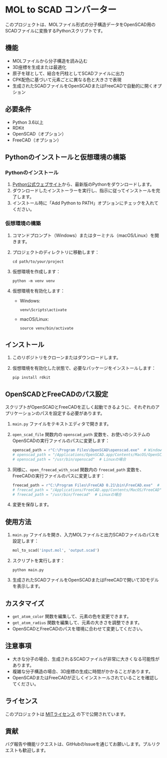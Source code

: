 # MOL to SCAD コンバーター

このプロジェクトは、MOLファイル形式の分子構造データをOpenSCAD用のSCADファイルに変換するPythonスクリプトです。

## 機能

- MOLファイルから分子構造を読み込む
- 3D座標を生成または最適化
- 原子を球として、結合を円柱としてSCADファイルに出力
- CPK配色に基づいて元素ごとに異なる色と大きさで表現
- 生成されたSCADファイルをOpenSCADまたはFreeCADで自動的に開くオプション

## 必要条件

- Python 3.6以上
- RDKit
- OpenSCAD（オプション）
- FreeCAD（オプション）

## Pythonのインストールと仮想環境の構築

### Pythonのインストール

1. [Python公式ウェブサイト](https://www.python.org/downloads/)から、最新版のPythonをダウンロードします。
2. ダウンロードしたインストーラーを実行し、指示に従ってインストールを完了します。
3. インストール時に「Add Python to PATH」オプションにチェックを入れてください。

### 仮想環境の構築

1. コマンドプロンプト（Windows）またはターミナル（macOS/Linux）を開きます。

2. プロジェクトのディレクトリに移動します：
   ```
   cd path/to/your/project
   ```

3. 仮想環境を作成します：
   ```
   python -m venv venv
   ```

4. 仮想環境を有効化します：
   - Windows:
     ```
     venv\Scripts\activate
     ```
   - macOS/Linux:
     ```
     source venv/bin/activate
     ```

## インストール

1. このリポジトリをクローンまたはダウンロードします。

2. 仮想環境を有効化した状態で、必要なパッケージをインストールします：
   ```
   pip install rdkit
   ```

## OpenSCADとFreeCADのパス設定

スクリプトがOpenSCADとFreeCADを正しく起動できるように、それぞれのアプリケーションのパスを設定する必要があります。

1. `main.py` ファイルをテキストエディタで開きます。

2. `open_scad_file` 関数内の `openscad_path` 変数を、お使いのシステムのOpenSCADの実行ファイルのパスに変更します：

   ```python
   openscad_path = r"C:\Program Files\OpenSCAD\openscad.exe"  # Windowsの場合
   # openscad_path = "/Applications/OpenSCAD.app/Contents/MacOS/OpenSCAD"  # macOSの場合
   # openscad_path = "/usr/bin/openscad"  # Linuxの場合
   ```

3. 同様に、`open_freecad_with_scad` 関数内の `freecad_path` 変数を、FreeCADの実行ファイルのパスに変更します：

   ```python
   freecad_path = r"C:\Program Files\FreeCAD 0.21\bin\FreeCAD.exe"  # Windowsの場合
   # freecad_path = "/Applications/FreeCAD.app/Contents/MacOS/FreeCAD"  # macOSの場合
   # freecad_path = "/usr/bin/freecad"  # Linuxの場合
   ```

4. 変更を保存します。

## 使用方法

1. `main.py` ファイルを開き、入力MOLファイルと出力SCADファイルのパスを設定します：

   ```python
   mol_to_scad('input.mol', 'output.scad')
   ```

2. スクリプトを実行します：

   ```
   python main.py
   ```

3. 生成されたSCADファイルをOpenSCADまたはFreeCADで開いて3Dモデルを表示します。

## カスタマイズ

- `get_atom_color` 関数を編集して、元素の色を変更できます。
- `get_atom_radius` 関数を編集して、元素の大きさを調整できます。
- OpenSCADとFreeCADのパスを環境に合わせて変更してください。

## 注意事項

- 大きな分子の場合、生成されるSCADファイルが非常に大きくなる可能性があります。
- 複雑な分子構造の場合、3D座標の生成に時間がかかることがあります。
- OpenSCADまたはFreeCADが正しくインストールされていることを確認してください。

## ライセンス

このプロジェクトは [MITライセンス](LICENSE) の下で公開されています。

## 貢献

バグ報告や機能リクエストは、GitHubのIssueを通じてお願いします。プルリクエストも歓迎します。
